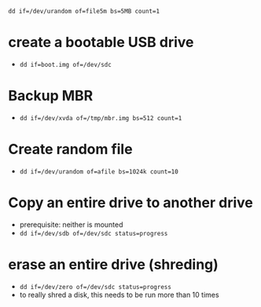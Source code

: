 `dd if=/dev/urandom of=file5m bs=5MB count=1`

# create a bootable USB drive
- `dd if=boot.img of=/dev/sdc`

# Backup MBR
- `dd if=/dev/xvda of=/tmp/mbr.img bs=512 count=1`

# Create random file
- `dd if=/dev/urandom of=afile bs=1024k count=10`

# Copy an entire drive to another drive
* prerequisite: neither is mounted
* `dd if=/dev/sdb of=/dev/sdc status=progress`

# erase an entire drive (shreding)
- `dd if=/dev/zero of=/dev/sdc status=progress`
- to really shred a disk, this needs to be run more than 10 times
